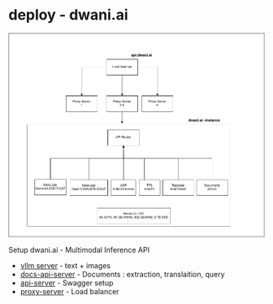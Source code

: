 # deploy - dwani.ai

![dwani API](images/dwani-inference.drawio.png "Engine") 


Setup dwani.ai - Multimodal Inference API


- [vllm server](docs/vllm_setup.md) - text + images
- [docs-api-server](docs/docs_setup.md) - Documents : extraction, translaition, query
- [api-server](docs/api_server_setup.md) - Swagger setup
- [proxy-server](docs/proxy_setup_vm.md) - Load balancer

<!-- 

- API Server 
    - sudo docker run  --env-file .env_api_server -p 80:80 dwani/api-server:latest
    - Create A Record in Cloudflare DNS and point to Static IP from GCP 

-->
